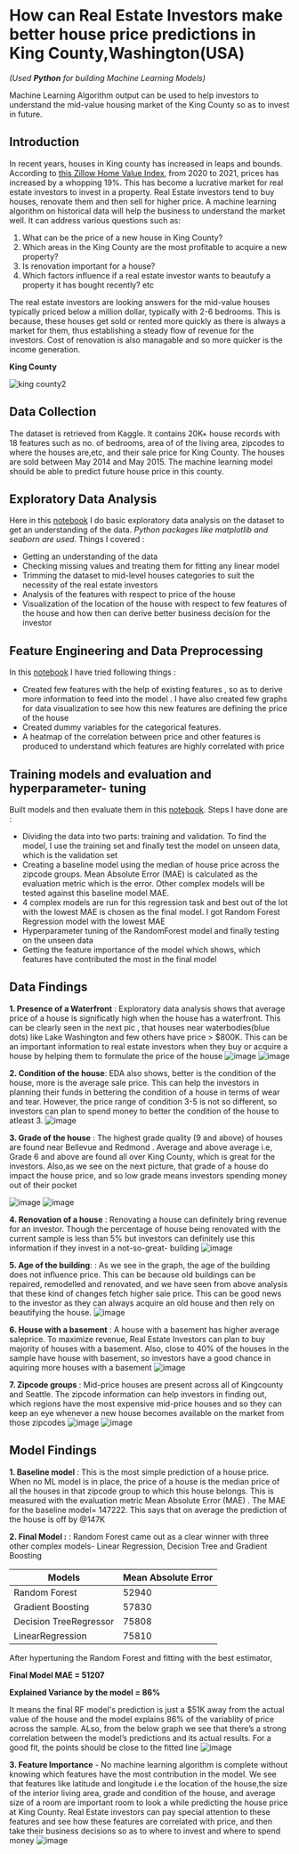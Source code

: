 # How can Real Estate Investors make better house price predictions in King County,Washington(USA)
_(Used **Python** for building Machine Learning Models)_

Machine Learning Algorithm output can be used to help investors to understand the mid-value housing market of the King County so as to invest in future.

## Introduction
In recent years, houses in King county has increased in leaps and bounds. According to [this Zillow Home Value Index](https://www.zillow.com/king-county-wa/home-values/), from 2020 to 2021, prices has increased by a whopping 19%. This has become a lucrative market for real estate investors to invest in a property. Real Estate investors tend to buy houses, renovate them and then sell for higher price. 
A machine learning algorithm on historical data will help the business to understand the market well. It can address various questions  such as:
1. What can be the price of a new house in King County?
2. Which areas in the King County are the most profitable to acquire a new property?
3. Is renovation important for a house?
4. Which factors influence if a real estate investor wants to beautufy a property it has bought recently? etc

The real estate investors are looking answers for the mid-value houses typically priced below a million dollar, typically with 2-6 bedrooms. This is  because, these houses get sold or rented more quickly as there is always a market for them,  thus establishing a steady flow of revenue for the investors. Cost of renovation is also managable and so more quicker is the income generation. 

**King County**

![king county2](https://user-images.githubusercontent.com/49127037/134259655-d210df1c-ecf2-4b0f-a323-fea33a51ec92.png)


## Data Collection

The dataset is retrieved from Kaggle. It contains 20K+ house records with 18 features such as no. of bedrooms, area of of the living area, zipcodes to where the houses are,etc, and their sale price for King County. The houses are sold between May 2014 and May 2015. The machine learning model should be able to predict future house price in this county.

## Exploratory Data Analysis

Here in this [notebook]() I do basic exploratory data analysis on the dataset to get an understanding of the data. *Python packages like matplotlib and seaborn are used*. Things I covered :
* Getting an understanding of the data 
* Checking missing values and treating them for fitting any linear model
* Trimming the dataset to mid-level houses categories to suit the necessity of the real estate investors
* Analysis of the features with respect to price of the house
* Visualization of the location of the house with respect to few features of the house and how then can derive better business decision for the investor

## Feature Engineering and Data Preprocessing

In this [notebook]() I have tried following things :
* Created few features with the help of existing features , so as to derive more information to feed into the model . I have also created few graphs for data visualization to see how this new features are defining the price of the house
* Created dummy variables for the categorical features. 
* A heatmap of the correlation between price and other features is produced to understand which features are highly correlated with price

## Training models and evaluation and hyperparameter- tuning
Built models and then evaluate them in this [notebook](). Steps I have done are :
* Dividing the data into two parts: training and validation. To find the model, I use the training set and finally test the model on unseen data, which is the validation set
* Creating a baseline model using the median of house price across the zipcode groups. Mean Absolute Error (MAE) is calculated as the evaluation metric which is the error. Other complex models will be tested against this baseline model MAE. 
* 4 complex models are run for this regression task and best out of the lot with the lowest MAE is chosen as the final model. I got Random Forest Regression model with the lowest MAE
* Hyperparameter tuning of the RandomForest model and finally testing on the unseen data
* Getting the feature importance of the model which shows, which features have contributed the most in the final model

## Data Findings

**1. Presence of a Waterfront** : Exploratory data analysis shows that average price of a house is significatly high when the house has a waterfront. This can be clearly seen in the next pic , that houses near waterbodies(blue dots) like Lake Washington and few others have price > $800K. This can be an important information to real estate investors when they buy or acquire a house by helping them to formulate the price of the house
![image](https://user-images.githubusercontent.com/49127037/134278694-c53d0275-f79e-42f3-b304-7d7c0d316af3.png)
![image](https://user-images.githubusercontent.com/49127037/134275956-df336e54-80fc-4926-9e4e-bce6116870d1.png)

**2. Condition of the house**: EDA also shows, better is the condition of the house, more is the average sale price. This can help the investors in planning their funds in bettering the condition of a house in terms of wear and tear. 
However, the price range of condition 3-5 is not so different, so investors can plan to spend money to better the condition of the house to atleast 3.
![image](https://user-images.githubusercontent.com/49127037/134279885-e506402a-20f7-4519-94cd-9ab668f97e65.png)

**3. Grade of the house** : The highest grade quality (9 and above) of houses are found near Bellevue and Redmond . Average and above average i.e, Grade 6 and above are found all over King County, which is great for the investors. 
Also,as we see on the next picture, that grade of a house do impact the house price, and so low grade means investors spending money out of their pocket

![image](https://user-images.githubusercontent.com/49127037/134280378-14772d32-0b03-438f-8125-1048a0bd5f9a.png)
![image](https://user-images.githubusercontent.com/49127037/134279592-71157b9b-f04d-4ca8-9d89-eac5de11c9c1.png)

**4. Renovation of a house** : Renovating a house can definitely bring revenue for an investor. Though the percentage of house being renovated with the current sample is less than 5% but investors can definitely use this information if they invest in a not-so-great- building 
![image](https://user-images.githubusercontent.com/49127037/134281387-39accbd2-9826-4c53-8cb7-f9a4aba33eea.png)

**5. Age of the building**: : As we see in the graph, the age of the building does not influence price. This can be because old buildings can be repaired, remodelled and  renovated,  and we have seen from above analysis that these kind of changes fetch higher sale price. This can be good news to the investor as they can always acquire an old house and then rely on beautifying the house. 
![image](https://user-images.githubusercontent.com/49127037/134281034-66b56673-437f-4015-848b-e1e2a4604814.png)

**6. House with a basement** : A house with a basement has higher average saleprice. To maximize revenue, Real Estate Investors can plan to buy majority of houses with a basement. Also, close to 40% of the houses in the sample have house with basement, so investors have a good chance in aquiring more houses with a basement
![image](https://user-images.githubusercontent.com/49127037/134282096-a71edda8-1f89-42cb-ac69-7998fe30c9db.png)

**7. Zipcode groups** : Mid-price houses are present across all of Kingcounty and Seattle. The zipcode information can help investors in finding out, which regions have the most expensive mid-price houses and so they can keep an eye whenever a new house becomes available on the market from those zipcodes
![image](https://user-images.githubusercontent.com/49127037/134285892-12b8c6c8-2b36-4f56-b9aa-56e7f941b8c7.png)
![image](https://user-images.githubusercontent.com/49127037/134283375-7e84f648-a4c8-4ff1-ba40-3744c5599428.png)

## Model Findings

**1. Baseline model** : This is the most simple prediction of a house price. When no ML model is in place, the price of a house is the median price of all the houses in that zipcode group to which this house belongs. This is measured with the evaluation metric Mean Absolute Error (MAE) .
The MAE for the baseline model= 147222. This says that on average the prediction of the house is off by @147K

**2. Final Model :** : Random Forest came out as a clear winner with three other complex models- Linear Regression, Decision Tree and Gradient Boosting

Models | Mean Absolute Error
------------ | -------------
Random Forest | 52940
Gradient Boosting | 57830
Decision TreeRegressor | 75808
LinearRegression | 75810

After hypertuning the Random Forest and fitting with the best estimator, 

**Final Model MAE = 51207**

**Explained Variance by the model = 86%**

It means the final RF model's prediction is just a $51K away  from the actual value of the house and the model explains 86% of the variablity of price across the sample.
ALso, from the below graph we see that there’s a strong correlation between the model’s predictions and its actual results. For a good fit, the points should be close to the fitted line
![image](https://user-images.githubusercontent.com/49127037/134292032-46ea40e6-32f3-45cd-92e6-ba865e53dba1.png)


**3. Feature Importance** - No machine learning algorithm is complete without knowing which features have the most contribution in the model. 
We see that features like latitude and longitude i.e the location of the house,the size of the interior living area, grade and condition of the house,  and average size of a room are important room to look a while predicting the house price at King County.
Real Estate investors can pay special attention to these features and see how these features are correlated with price, and then take their business decisions so as to where to invest and where to spend money
![image](https://user-images.githubusercontent.com/49127037/134293434-16b5ee9d-95f2-4d03-b191-44385b527ba6.png)










 


